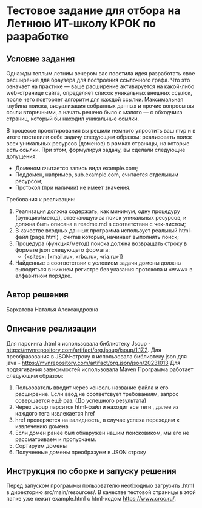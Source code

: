 # Тестовое задание для отбора на Летнюю ИТ-школу КРОК по разработке

## Условие задания
Однажды теплым летним вечером вас посетила идея разработать свое расширение для браузера для построения ссылочного графа. Что это означает на практике — ваше расширение активируется на какой-либо web-странице сайта, определяет список уникальных внешних ссылок, после чего повторяет алгоритм для каждой ссылки. Максимальная глубина поиска, визуализация собранных данных и прочие вопросы вы сочли вторичными, а начать решено было с малого — с обходчика страниц, который бы находил уникальные ссылки.

В процессе проектирования вы решили немного упростить ваш mvp и в итоге поставили себе задачу следующим образом: реализовать поиск всех уникальных ресурсов (доменов) в рамках страницы, на которые есть ссылки. При этом, формулируя задачу, вы сделали следующие допущения:
- Доменом считается запись вида example.com;
- Поддомен, например, sub.example.com,  считается отдельным ресурсом;
- Протокол (при наличии) не имеет значения.

Требования к реализации:
1. Реализация должна содержать, как минимум, одну процедуру (функцию/метод), отвечающую за поиск уникальных ресурсов, и должна быть описана в readme.md в соответствии с чек-листом;
2. В качестве входных данных программа использует реальный html-файл (page.html)	, считав который, начинает выполнять поиск;
3. Процедура (функция/метод) поиска должна возвращать строку в формате json следующего формата:
   - {«sites»: [«mail.ru», «rbc.ru», «ria.ru»]}
4. Найденные в соответствии с условием задачи домены должны выводиться в нижнем регистре без указания протокола и «www» в алфавитном порядке.

## Автор решения
Бархатова Наталья Александровна

## Описание реализации
Для парсинга .html я использовала библиотеку Jsoup - https://mvnrepository.com/artifact/org.jsoup/jsoup/1.17.2.
Для преобразования в JSON-строку я использовала библиотеку json для java - https://mvnrepository.com/artifact/org.json/json/20231013
Для подтягивания зависимостей использовала Maven
Программа работает следующим образом:
1) Пользователь вводит через консоль название файла и его расширение. Если ввод не соответсвует требованиям, запрос совершается ещё раз. (До успешного результата)
2) Через Jsoup парсится html-файл и находит все теги <a>, далее из каждого тега извлекается href
3) href проверяется на валидность, в случае успеха переходим к извлечению домена
4) Если домен ранее был обнаружен нашим поисковиком, мы его не рассматриваем и пропускаем.
5) Сортируем домены
6) Полученные домены преобразуем в JSON строку

## Инструкция по сборке и запуску решения

Перед запуском программы пользователю необходимо загрузить .html в директорию src/main/resources/. 
В качестве тестовой страницы в этой папке уже лежит example.html с html-кодом https://www.croc.ru/.

